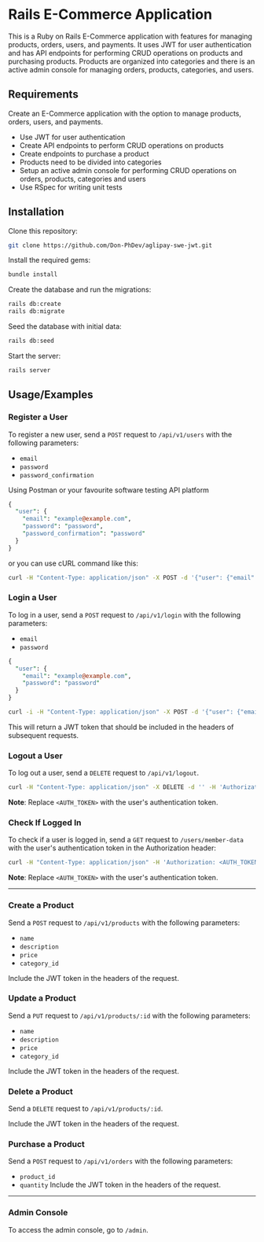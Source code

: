 # Rails E-Commerce Application

This is a Ruby on Rails E-Commerce application with features for managing products, orders, users, and payments. It uses JWT for user authentication and has API endpoints for performing CRUD operations on products and purchasing products. Products are organized into categories and there is an active admin console for managing orders, products, categories, and users.

## Requirements

Create an E-Commerce application with the option to manage products, orders, users, and payments.

- Use JWT for user authentication
- Create API endpoints to perform CRUD operations on products
- Create endpoints to purchase a product
- Products need to be divided into categories
- Setup an active admin console for performing CRUD operations on orders, products, categories and users
- Use RSpec for writing unit tests

## Installation

Clone this repository:
```bash
git clone https://github.com/Don-PhDev/aglipay-swe-jwt.git
```

Install the required gems:
```bash
bundle install
```

Create the database and run the migrations:
```bash
rails db:create
rails db:migrate
```

Seed the database with initial data:
```bash
rails db:seed
```

Start the server:
```bash
rails server
```
    
## Usage/Examples

### Register a User
To register a new user, send a `POST` request to `/api/v1/users` with the following parameters:

- `email`
- `password`
- `password_confirmation`

Using Postman or your favourite software testing API platform

```perl
{
  "user": {
    "email": "example@example.com",
    "password": "password",
    "password_confirmation": "password"
  }
}
```

or you can use cURL command like this:

```bash
curl -H "Content-Type: application/json" -X POST -d '{"user": {"email": "example@example.com", "password": "password", "password_confirmation": "password"}}' http://localhost:3000/users
```

### Login a User
To log in a user, send a `POST` request to `/api/v1/login` with the following parameters:
- `email`
- `password`

```perl
{
  "user": {
    "email": "example@example.com",
    "password": "password"
  }
}
```

```bash
curl -i -H "Content-Type: application/json" -X POST -d '{"user": {"email": "example@example.com", "password": "password"}}' http://localhost:3000/users/sign_in
```

This will return a JWT token that should be included in the headers of subsequent requests.

### Logout a User
To log out a user, send a `DELETE` request to `/api/v1/logout`.

```bash
curl -H "Content-Type: application/json" -X DELETE -d '' -H 'Authorization: <AUTH_TOKEN>' http://localhost:3000/users/sign_out
```

**Note**: Replace `<AUTH_TOKEN>` with the user's authentication token.

### Check If Logged In
To check if a user is logged in, send a `GET` request to `/users/member-data` with the user's authentication token in the Authorization header:

```bash
curl -H "Content-Type: application/json" -H 'Authorization: <AUTH_TOKEN>' http://localhost:3000/users/member-data
```

**Note**: Replace `<AUTH_TOKEN>` with the user's authentication token.

***

### Create a Product
Send a `POST` request to `/api/v1/products` with the following parameters:

- `name`
- `description`
- `price`
- `category_id`

Include the JWT token in the headers of the request.

### Update a Product
Send a `PUT` request to `/api/v1/products/:id` with the following parameters:

- `name`
- `description`
- `price`
- `category_id`

Include the JWT token in the headers of the request.

### Delete a Product
Send a `DELETE` request to `/api/v1/products/:id`.

Include the JWT token in the headers of the request.

### Purchase a Product
Send a `POST` request to `/api/v1/orders` with the following parameters:

- `product_id`
- `quantity`
Include the JWT token in the headers of the request.

***

### Admin Console
To access the admin console, go to `/admin`.

